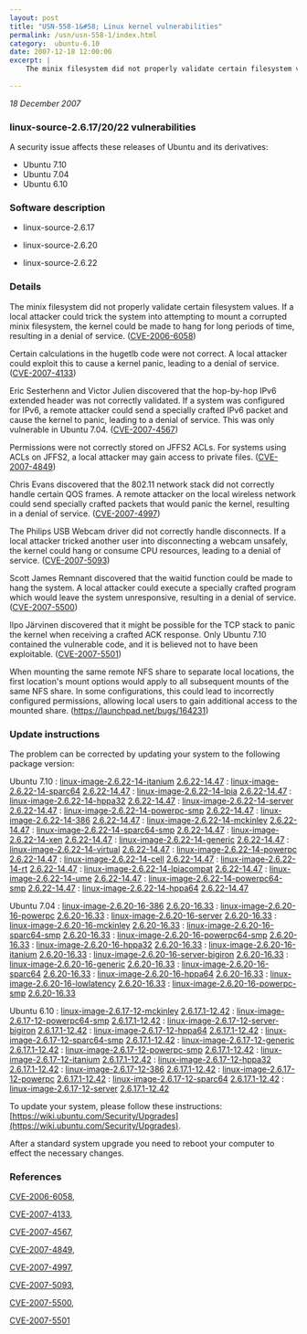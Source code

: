 ```yaml
---
layout: post
title: "USN-558-1&#58; Linux kernel vulnerabilities"
permalink: /usn/usn-558-1/index.html
category:  ubuntu-6.10
date: 2007-12-18 12:00:00
excerpt: |
    The minix filesystem did not properly validate certain filesystem values. If a local attacker could trick the system into attempting to mount a corrupted minix filesystem, the kernel could be made to hang for long periods of time, resulting in a denial of service. ([CVE-2006-6058](http://people.ubuntu.com/~ubuntu-security/cve/CVE-2006-6058))
    
--- 
```

 
 

*18 December 2007*

### linux-source-2.6.17/20/22 vulnerabilities

A security issue affects these releases of Ubuntu and its derivatives:

* Ubuntu 7.10
* Ubuntu 7.04
* Ubuntu 6.10

### Software description

* linux-source-2.6.17 

* linux-source-2.6.20 

* linux-source-2.6.22 

### Details

The minix filesystem did not properly validate certain filesystem values. If a local attacker could trick the system into attempting to mount a corrupted minix filesystem, the kernel could be made to hang for long periods of time, resulting in a denial of service. ([CVE-2006-6058](http://people.ubuntu.com/~ubuntu-security/cve/CVE-2006-6058))

Certain calculations in the hugetlb code were not correct. A local attacker could exploit this to cause a kernel panic, leading to a denial of service. ([CVE-2007-4133](http://people.ubuntu.com/~ubuntu-security/cve/CVE-2007-4133))

Eric Sesterhenn and Victor Julien discovered that the hop-by-hop IPv6 extended header was not correctly validated. If a system was configured for IPv6, a remote attacker could send a specially crafted IPv6 packet and cause the kernel to panic, leading to a denial of service. This was only vulnerable in Ubuntu 7.04. ([CVE-2007-4567](http://people.ubuntu.com/~ubuntu-security/cve/CVE-2007-4567))

Permissions were not correctly stored on JFFS2 ACLs. For systems using ACLs on JFFS2, a local attacker may gain access to private files. ([CVE-2007-4849](http://people.ubuntu.com/~ubuntu-security/cve/CVE-2007-4849))

Chris Evans discovered that the 802.11 network stack did not correctly handle certain QOS frames. A remote attacker on the local wireless network could send specially crafted packets that would panic the kernel, resulting in a denial of service. ([CVE-2007-4997](http://people.ubuntu.com/~ubuntu-security/cve/CVE-2007-4997))

The Philips USB Webcam driver did not correctly handle disconnects. If a local attacker tricked another user into disconnecting a webcam unsafely, the kernel could hang or consume CPU resources, leading to a denial of service. ([CVE-2007-5093](http://people.ubuntu.com/~ubuntu-security/cve/CVE-2007-5093))

Scott James Remnant discovered that the waitid function could be made to hang the system. A local attacker could execute a specially crafted program which would leave the system unresponsive, resulting in a denial of service. ([CVE-2007-5500](http://people.ubuntu.com/~ubuntu-security/cve/CVE-2007-5500))

Ilpo Järvinen discovered that it might be possible for the TCP stack to panic the kernel when receiving a crafted ACK response. Only Ubuntu 7.10 contained the vulnerable code, and it is believed not to have been exploitable. ([CVE-2007-5501](http://people.ubuntu.com/~ubuntu-security/cve/CVE-2007-5501))

When mounting the same remote NFS share to separate local locations, the first location&#39;s mount options would apply to all subsequent mounts of the same NFS share. In some configurations, this could lead to incorrectly configured permissions, allowing local users to gain additional access to the mounted share. (https://launchpad.net/bugs/164231) 

### Update instructions

The problem can be corrected by updating your system to the following package version:

Ubuntu 7.10
 : [linux-image-2.6.22-14-itanium](https://launchpad.net/ubuntu/+source/linux-source-2.6.22) <span> [2.6.22-14.47](https://launchpad.net/ubuntu/+source/linux-source-2.6.22/2.6.22-14.47) </span> 
 : [linux-image-2.6.22-14-sparc64](https://launchpad.net/ubuntu/+source/linux-source-2.6.22) <span> [2.6.22-14.47](https://launchpad.net/ubuntu/+source/linux-source-2.6.22/2.6.22-14.47) </span> 
 : [linux-image-2.6.22-14-lpia](https://launchpad.net/ubuntu/+source/linux-source-2.6.22) <span> [2.6.22-14.47](https://launchpad.net/ubuntu/+source/linux-source-2.6.22/2.6.22-14.47) </span> 
 : [linux-image-2.6.22-14-hppa32](https://launchpad.net/ubuntu/+source/linux-source-2.6.22) <span> [2.6.22-14.47](https://launchpad.net/ubuntu/+source/linux-source-2.6.22/2.6.22-14.47) </span> 
 : [linux-image-2.6.22-14-server](https://launchpad.net/ubuntu/+source/linux-source-2.6.22) <span> [2.6.22-14.47](https://launchpad.net/ubuntu/+source/linux-source-2.6.22/2.6.22-14.47) </span> 
 : [linux-image-2.6.22-14-powerpc-smp](https://launchpad.net/ubuntu/+source/linux-source-2.6.22) <span> [2.6.22-14.47](https://launchpad.net/ubuntu/+source/linux-source-2.6.22/2.6.22-14.47) </span> 
 : [linux-image-2.6.22-14-386](https://launchpad.net/ubuntu/+source/linux-source-2.6.22) <span> [2.6.22-14.47](https://launchpad.net/ubuntu/+source/linux-source-2.6.22/2.6.22-14.47) </span> 
 : [linux-image-2.6.22-14-mckinley](https://launchpad.net/ubuntu/+source/linux-source-2.6.22) <span> [2.6.22-14.47](https://launchpad.net/ubuntu/+source/linux-source-2.6.22/2.6.22-14.47) </span> 
 : [linux-image-2.6.22-14-sparc64-smp](https://launchpad.net/ubuntu/+source/linux-source-2.6.22) <span> [2.6.22-14.47](https://launchpad.net/ubuntu/+source/linux-source-2.6.22/2.6.22-14.47) </span> 
 : [linux-image-2.6.22-14-xen](https://launchpad.net/ubuntu/+source/linux-source-2.6.22) <span> [2.6.22-14.47](https://launchpad.net/ubuntu/+source/linux-source-2.6.22/2.6.22-14.47) </span> 
 : [linux-image-2.6.22-14-generic](https://launchpad.net/ubuntu/+source/linux-source-2.6.22) <span> [2.6.22-14.47](https://launchpad.net/ubuntu/+source/linux-source-2.6.22/2.6.22-14.47) </span> 
 : [linux-image-2.6.22-14-virtual](https://launchpad.net/ubuntu/+source/linux-source-2.6.22) <span> [2.6.22-14.47](https://launchpad.net/ubuntu/+source/linux-source-2.6.22/2.6.22-14.47) </span> 
 : [linux-image-2.6.22-14-powerpc](https://launchpad.net/ubuntu/+source/linux-source-2.6.22) <span> [2.6.22-14.47](https://launchpad.net/ubuntu/+source/linux-source-2.6.22/2.6.22-14.47) </span> 
 : [linux-image-2.6.22-14-cell](https://launchpad.net/ubuntu/+source/linux-source-2.6.22) <span> [2.6.22-14.47](https://launchpad.net/ubuntu/+source/linux-source-2.6.22/2.6.22-14.47) </span> 
 : [linux-image-2.6.22-14-rt](https://launchpad.net/ubuntu/+source/linux-source-2.6.22) <span> [2.6.22-14.47](https://launchpad.net/ubuntu/+source/linux-source-2.6.22/2.6.22-14.47) </span> 
 : [linux-image-2.6.22-14-lpiacompat](https://launchpad.net/ubuntu/+source/linux-source-2.6.22) <span> [2.6.22-14.47](https://launchpad.net/ubuntu/+source/linux-source-2.6.22/2.6.22-14.47) </span> 
 : [linux-image-2.6.22-14-ume](https://launchpad.net/ubuntu/+source/linux-source-2.6.22) <span> [2.6.22-14.47](https://launchpad.net/ubuntu/+source/linux-source-2.6.22/2.6.22-14.47) </span> 
 : [linux-image-2.6.22-14-powerpc64-smp](https://launchpad.net/ubuntu/+source/linux-source-2.6.22) <span> [2.6.22-14.47](https://launchpad.net/ubuntu/+source/linux-source-2.6.22/2.6.22-14.47) </span> 
 : [linux-image-2.6.22-14-hppa64](https://launchpad.net/ubuntu/+source/linux-source-2.6.22) <span> [2.6.22-14.47](https://launchpad.net/ubuntu/+source/linux-source-2.6.22/2.6.22-14.47) </span> 

Ubuntu 7.04
 : [linux-image-2.6.20-16-386](https://launchpad.net/ubuntu/+source/linux-source-2.6.20) <span> [2.6.20-16.33](https://launchpad.net/ubuntu/+source/linux-source-2.6.20/2.6.20-16.33) </span> 
 : [linux-image-2.6.20-16-powerpc](https://launchpad.net/ubuntu/+source/linux-source-2.6.20) <span> [2.6.20-16.33](https://launchpad.net/ubuntu/+source/linux-source-2.6.20/2.6.20-16.33) </span> 
 : [linux-image-2.6.20-16-server](https://launchpad.net/ubuntu/+source/linux-source-2.6.20) <span> [2.6.20-16.33](https://launchpad.net/ubuntu/+source/linux-source-2.6.20/2.6.20-16.33) </span> 
 : [linux-image-2.6.20-16-mckinley](https://launchpad.net/ubuntu/+source/linux-source-2.6.20) <span> [2.6.20-16.33](https://launchpad.net/ubuntu/+source/linux-source-2.6.20/2.6.20-16.33) </span> 
 : [linux-image-2.6.20-16-sparc64-smp](https://launchpad.net/ubuntu/+source/linux-source-2.6.20) <span> [2.6.20-16.33](https://launchpad.net/ubuntu/+source/linux-source-2.6.20/2.6.20-16.33) </span> 
 : [linux-image-2.6.20-16-powerpc64-smp](https://launchpad.net/ubuntu/+source/linux-source-2.6.20) <span> [2.6.20-16.33](https://launchpad.net/ubuntu/+source/linux-source-2.6.20/2.6.20-16.33) </span> 
 : [linux-image-2.6.20-16-hppa32](https://launchpad.net/ubuntu/+source/linux-source-2.6.20) <span> [2.6.20-16.33](https://launchpad.net/ubuntu/+source/linux-source-2.6.20/2.6.20-16.33) </span> 
 : [linux-image-2.6.20-16-itanium](https://launchpad.net/ubuntu/+source/linux-source-2.6.20) <span> [2.6.20-16.33](https://launchpad.net/ubuntu/+source/linux-source-2.6.20/2.6.20-16.33) </span> 
 : [linux-image-2.6.20-16-server-bigiron](https://launchpad.net/ubuntu/+source/linux-source-2.6.20) <span> [2.6.20-16.33](https://launchpad.net/ubuntu/+source/linux-source-2.6.20/2.6.20-16.33) </span> 
 : [linux-image-2.6.20-16-generic](https://launchpad.net/ubuntu/+source/linux-source-2.6.20) <span> [2.6.20-16.33](https://launchpad.net/ubuntu/+source/linux-source-2.6.20/2.6.20-16.33) </span> 
 : [linux-image-2.6.20-16-sparc64](https://launchpad.net/ubuntu/+source/linux-source-2.6.20) <span> [2.6.20-16.33](https://launchpad.net/ubuntu/+source/linux-source-2.6.20/2.6.20-16.33) </span> 
 : [linux-image-2.6.20-16-hppa64](https://launchpad.net/ubuntu/+source/linux-source-2.6.20) <span> [2.6.20-16.33](https://launchpad.net/ubuntu/+source/linux-source-2.6.20/2.6.20-16.33) </span> 
 : [linux-image-2.6.20-16-lowlatency](https://launchpad.net/ubuntu/+source/linux-source-2.6.20) <span> [2.6.20-16.33](https://launchpad.net/ubuntu/+source/linux-source-2.6.20/2.6.20-16.33) </span> 
 : [linux-image-2.6.20-16-powerpc-smp](https://launchpad.net/ubuntu/+source/linux-source-2.6.20) <span> [2.6.20-16.33](https://launchpad.net/ubuntu/+source/linux-source-2.6.20/2.6.20-16.33) </span> 

Ubuntu 6.10
 : [linux-image-2.6.17-12-mckinley](https://launchpad.net/ubuntu/+source/linux-source-2.6.17) <span> [2.6.17.1-12.42](https://launchpad.net/ubuntu/+source/linux-source-2.6.17/2.6.17.1-12.42) </span> 
 : [linux-image-2.6.17-12-powerpc64-smp](https://launchpad.net/ubuntu/+source/linux-source-2.6.17) <span> [2.6.17.1-12.42](https://launchpad.net/ubuntu/+source/linux-source-2.6.17/2.6.17.1-12.42) </span> 
 : [linux-image-2.6.17-12-server-bigiron](https://launchpad.net/ubuntu/+source/linux-source-2.6.17) <span> [2.6.17.1-12.42](https://launchpad.net/ubuntu/+source/linux-source-2.6.17/2.6.17.1-12.42) </span> 
 : [linux-image-2.6.17-12-hppa64](https://launchpad.net/ubuntu/+source/linux-source-2.6.17) <span> [2.6.17.1-12.42](https://launchpad.net/ubuntu/+source/linux-source-2.6.17/2.6.17.1-12.42) </span> 
 : [linux-image-2.6.17-12-sparc64-smp](https://launchpad.net/ubuntu/+source/linux-source-2.6.17) <span> [2.6.17.1-12.42](https://launchpad.net/ubuntu/+source/linux-source-2.6.17/2.6.17.1-12.42) </span> 
 : [linux-image-2.6.17-12-generic](https://launchpad.net/ubuntu/+source/linux-source-2.6.17) <span> [2.6.17.1-12.42](https://launchpad.net/ubuntu/+source/linux-source-2.6.17/2.6.17.1-12.42) </span> 
 : [linux-image-2.6.17-12-powerpc-smp](https://launchpad.net/ubuntu/+source/linux-source-2.6.17) <span> [2.6.17.1-12.42](https://launchpad.net/ubuntu/+source/linux-source-2.6.17/2.6.17.1-12.42) </span> 
 : [linux-image-2.6.17-12-itanium](https://launchpad.net/ubuntu/+source/linux-source-2.6.17) <span> [2.6.17.1-12.42](https://launchpad.net/ubuntu/+source/linux-source-2.6.17/2.6.17.1-12.42) </span> 
 : [linux-image-2.6.17-12-hppa32](https://launchpad.net/ubuntu/+source/linux-source-2.6.17) <span> [2.6.17.1-12.42](https://launchpad.net/ubuntu/+source/linux-source-2.6.17/2.6.17.1-12.42) </span> 
 : [linux-image-2.6.17-12-386](https://launchpad.net/ubuntu/+source/linux-source-2.6.17) <span> [2.6.17.1-12.42](https://launchpad.net/ubuntu/+source/linux-source-2.6.17/2.6.17.1-12.42) </span> 
 : [linux-image-2.6.17-12-powerpc](https://launchpad.net/ubuntu/+source/linux-source-2.6.17) <span> [2.6.17.1-12.42](https://launchpad.net/ubuntu/+source/linux-source-2.6.17/2.6.17.1-12.42) </span> 
 : [linux-image-2.6.17-12-sparc64](https://launchpad.net/ubuntu/+source/linux-source-2.6.17) <span> [2.6.17.1-12.42](https://launchpad.net/ubuntu/+source/linux-source-2.6.17/2.6.17.1-12.42) </span> 
 : [linux-image-2.6.17-12-server](https://launchpad.net/ubuntu/+source/linux-source-2.6.17) <span> [2.6.17.1-12.42](https://launchpad.net/ubuntu/+source/linux-source-2.6.17/2.6.17.1-12.42) </span> 

To update your system, please follow these instructions: [https://wiki.ubuntu.com/Security/Upgrades](https://wiki.ubuntu.com/Security/Upgrades).

After a standard system upgrade you need to reboot your computer to effect the necessary changes. 

### References

 
 [CVE-2006-6058](http://people.ubuntu.com/~ubuntu-security/cve/CVE-2006-6058), 

 [CVE-2007-4133](http://people.ubuntu.com/~ubuntu-security/cve/CVE-2007-4133), 

 [CVE-2007-4567](http://people.ubuntu.com/~ubuntu-security/cve/CVE-2007-4567), 

 [CVE-2007-4849](http://people.ubuntu.com/~ubuntu-security/cve/CVE-2007-4849), 

 [CVE-2007-4997](http://people.ubuntu.com/~ubuntu-security/cve/CVE-2007-4997), 

 [CVE-2007-5093](http://people.ubuntu.com/~ubuntu-security/cve/CVE-2007-5093), 

 [CVE-2007-5500](http://people.ubuntu.com/~ubuntu-security/cve/CVE-2007-5500), 

 [CVE-2007-5501](http://people.ubuntu.com/~ubuntu-security/cve/CVE-2007-5501)
 

